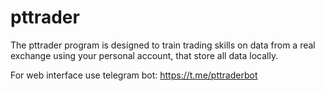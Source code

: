 # pttrader
The pttrader program is designed to train trading skills on data from a real exchange using your personal account, that store all data locally.

For web interface use telegram bot: https://t.me/pttraderbot
